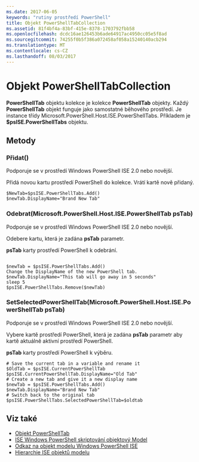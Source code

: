 ```yaml
---
ms.date: 2017-06-05
keywords: "rutiny prostředí PowerShell"
title: Objekt PowerShellTabCollection
ms.assetid: 81f4bf4a-83bf-415e-8378-1703792fbb58
ms.openlocfilehash: dcdc16ae126453b6ade64917ac4950cc05e5f8ad
ms.sourcegitcommit: 74255f0b5f386a072458af058a15240140acb294
ms.translationtype: MT
ms.contentlocale: cs-CZ
ms.lasthandoff: 08/03/2017
---
```

# <a name="the-powershelltabcollection-object"></a>Objekt PowerShellTabCollection
  **PowerShellTab** objektu kolekce je kolekce **PowerShellTab** objekty. Každý **PowerShellTab** objekt funguje jako samostatné běhového prostředí. Je instance třídy Microsoft.PowerShell.Host.ISE.PowerShellTabs. Příkladem je **$psISE.PowerShellTabs** objektu.

## <a name="methods"></a>Metody

### <a name="add"></a>Přidat\(\)
  Podporuje se v prostředí Windows PowerShell ISE 2.0 nebo novější. 

 Přidá novou kartu prostředí PowerShell do kolekce. Vrátí kartě nově přidaný.

```
$NewTab=$psISE.PowerShellTabs.Add()
$newTab.DisplayName="Brand New Tab"
```

### <a name="removemicrosoftpowershellhostisepowershelltab-pstab"></a>Odebrat\(Microsoft.PowerShell.Host.ISE.PowerShellTab psTab\)
  Podporuje se v prostředí Windows PowerShell ISE 2.0 nebo novější. 

 Odebere kartu, která je zadána **psTab** parametr.

 **psTab** karty prostředí PowerShell k odebrání.

```

$newTab = $psISE.PowerShellTabs.Add()
Change the DisplayName of the new PowerShell tab. 
$newTab.DisplayName="This tab will go away in 5 seconds" 
sleep 5 
$psISE.PowerShellTabs.Remove($newTab)
```

### <a name="setselectedpowershelltabmicrosoftpowershellhostisepowershelltab-pstab"></a>SetSelectedPowerShellTab\(Microsoft.PowerShell.Host.ISE.PowerShellTab psTab\)
  Podporuje se v prostředí Windows PowerShell ISE 2.0 nebo novější. 

 Vybere kartě prostředí PowerShell, která je zadána **psTab** parametr aby kartě aktuálně aktivní prostředí PowerShell.

 **psTab** karty prostředí PowerShell k výběru.

```
# Save the current tab in a variable and rename it
$OldTab = $psISE.CurrentPowerShellTab
$psISE.CurrentPowerShellTab.DisplayName="Old Tab"
# Create a new tab and give it a new display name
$newTab = $psISE.PowerShellTabs.Add()
$newTab.DisplayName="Brand New Tab" 
# Switch back to the original tab
$psISE.PowerShellTabs.SelectedPowerShellTab=$oldtab
```

## <a name="see-also"></a>Viz také
- [Objekt PowerShellTab](The-PowerShellTab-Object.md) 
- [ISE Windows PowerShell skriptování objektový Model](../ise/The-Windows-PowerShell-ISE-Scripting-Object-Model.md) 
- [Odkaz na objekt modelu Windows PowerShell ISE](../ise/Windows-PowerShell-ISE-Object-Model-Reference.md) 
- [Hierarchie ISE objektů modelu](../ise/The-ISE-Object-Model-Hierarchy.md)

  

